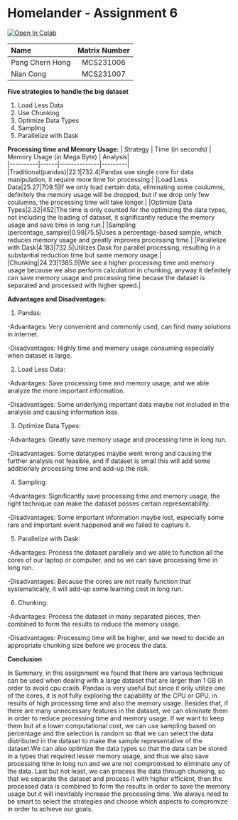# Homelander - Assignment 6 

<a target="_blank" href="https://github.com/drshahizan/Python-big-data/blob/main/assignment/ass6/bdm/Homelander/Homelander_BDM_Assignment6.ipynb">
  <img src="https://colab.research.google.com/assets/colab-badge.svg" alt="Open In Colab"/>
</a>

| Name                                     | Matrix Number |
| :---------------------------------------- | :-------------: |
| Pang Chern Hong            |MCS231006      |
| Nian Cong              |MCS231007      |

**Five strategies to handle the big dataset**

1. Load Less Data
2. Use Chunking
3. Optimize Data Types
4. Sampling
5. Parallelize with Dask

**Processing time and Memory Usage:**
| Strategy | Time (in seconds) | Memory Usage (in Mega Byte) | Analysis|      
|----------|------|--------------|---------|
|Traditional(pandas)|22.1|732.4|Pandas use single core for data manipulation, it require more time for processing.|
|Load Less Data|25.27|709.5|If we only load certain data, eliminating some coulumns, definitely the memory usage will be dropped, but if we drop only few coulumns, the processing time will take longer.|
|Optimize Data Types|2.32|452|The time is only counted for the optimizing the data types, not including the loading of dataset, it significantly reduce the memory usage and save time in long run.|
|Sampling (percentage_sample)|0.98|75.5|Uses a percentage-based sample, which reduces memory usage and greatly improves processing time.|
|Parallelize with Dask|4.183|732.5|Utilizes Dask for parallel processing, resulting in a substantial reduction time but same memory usage.|
|Chunking|24.23|1385.9|We see a higher processing time and memory usage because we also perform calculation in chunking, anyway it definitely can save memory usage and processing time becase the dataset is separated and processed with higher speed.|

**Advantages and Disadvantages:**
1. Pandas: 

-Advantages: Very convenient and commonly used, can find many solutions in internet.

-Disadvantages: Highly time and memory usage consuming especially when dataset is large.

2. Load Less Data:

-Advantages: Save processing time and memory usage, and we able analyze the more important information.

-Disadvantages: Some underlying important data maybe not included in the analysis and causing information loss.

3. Optimize Data Types:

-Advantages: Greatly save memory usage and processing time in long run.

-Disadvantages: Some datatypes maybe went wrong and causing the further analysis not feasible, and if dataset is small this will add some additionaly processing time and add-up the risk.

4. Sampling:

-Advantages: Significantly save processing time and memory usage, the right technique can make the dataset posses certain representability.

-Disadvantages: Some important information maybe lost, especially some rare and important event happened and we failed to capture it.

5. Parallelize with Dask:

-Advantages: Process the dataset parallely and we able to function all the cores of our laptop or computer, and so we can save processing time in long run.

-Disadvantages: Because the cores are not really function that systematically, it will add-up some learning cost in long run.

6. Chunking:

-Advantages: Process the dataset in many separated pieces, then combined to form the results to reduce the memory usage.

-Disadvantages: Processing time will be higher, and we need to decide an appropriate chunking size before we process the data.

**Conclusion**

In Summary, in this assignment we found that there are various technique can be used when dealing with a large dataset that are larger than 1 GB in order to avoid cpu crash. Pandas is very useful but since it only utilize one of the cores, it is not fully exploring the capability of the CPU or GPU, in results of high processing time and also the memory usage. Besides that, if there are many unnecessary features in the dataset, we can eliminate them in order to reduce processing time and memory usage. If we want to keep them but at a lower computational cost, we can use sampling based on percentage and the selection is random so that we can select the data distributed in the dataset to make the sample representative of the dataset.We can also optimize the data types so that the data can be stored in a types that required lesser memory usage, and thus we also save processing time in long run and we are not compromised to eliminate any of the data. Last but not least, we can process the data through chunking, so that we separate the dataset and process it with higher efficient, then the processed data is combined to form the results in order to save the memory usage but it will inevitably increase the processing time. We always need to be smart to select the strategies and choose which aspects to compromize in order to achieve our goals.

